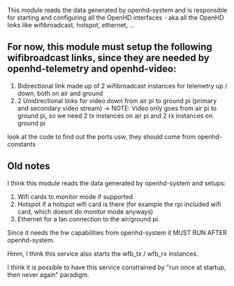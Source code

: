 This module reads the data generated by openhd-system and is responsible for starting and configuring all the 
OpenHD interfaces - aka all the OpenHD links like wifibroadcast, hotspot, ethernet, ...

## For now, this module must setup the following wifibroadcast links, since they are needed by openhd-telemetry and openhd-video:
1) Bidirectional link made up of 2 wifibroadcast instances for telemetry up / down, both on air and ground
2) 2 Unidirectional links for video down from air pi to ground pi (primary and secondary video stream)
   -> NOTE: Video only goes from air pi to ground pi, so we need 2 tx instances on air pi and
   2 rx instances on ground pi

look at the code to find out the ports usw, they should come from openhd-constants


## Old notes
I think this module reads the data generated by openhd-system and setups:
1) Wifi cards to monitor mode if supported
2) Hotspot if a hotspot wifi card is there (for example the rpi included wifi card, which doesnt do monitor mode anyways)
3) Ethernet for a lan connection to the air/ground pi.

Since it needs the hw capabilities from openhd-system it MUST RUN AFTER openhd-system.

Hmm, I think this service also starts the wfb_tx / wfb_rx instances.

I think it is possible to have this service constrained by "run once at startup, then never again" paradigm.


